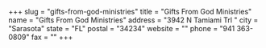 +++
slug = "gifts-from-god-ministries"
title = "Gifts From God Ministries"
name = "Gifts From God Ministries"
address = "3942 N Tamiami Trl "
city = "Sarasota"
state = "FL"
postal = "34234"
website = ""
phone = "941 363-0809"
fax = ""
+++
